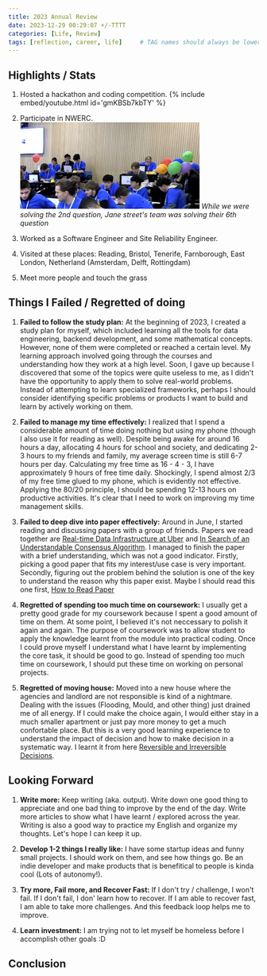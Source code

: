 ```yaml
---
title: 2023 Annual Review
date: 2023-12-29 00:29:07 +/-TTTT
categories: [Life, Review]
tags: [reflection, career, life]     # TAG names should always be lowercase
---
```


## Highlights / Stats
1. Hosted a hackathon and coding competition.
{% include embed/youtube.html id='gmKBSb7kbTY' %}

2. Participate in NWERC.  
![img-nwerc](/assets/articles/nwerc2.png)
_While we were solving the 2nd question, Jane street's team was solving their 6th question_

3. Worked as a Software Engineer and Site Reliability Engineer.
4. Visited at these places: Reading, Bristol, Tenerife, Farnborough, East London, Netherland (Amsterdam, Delft, Rottingdam)
5. Meet more people and touch the grass 

## Things I Failed / Regretted of doing
1. **Failed to follow the study plan:** At the beginning of 2023, I created a study plan for myself, which included learning all the tools for data engineering, backend development, and some mathematical concepts. 
However, none of them were completed or reached a certain level. My learning approach involved going through the courses and understanding how they work at a high level.
Soon, I gave up because I discovered that some of the topics were quite useless to me, as I didn't have the opportunity to apply them to solve real-world problems. 
Instead of attempting to learn specialized frameworks, perhaps I should consider identifying specific problems or products I want to build and learn by actively working on them.

2. **Failed to manage my time effectively:** I realized that I spend a considerable amount of time doing nothing but using my phone (though I also use it for reading as well). Despite being awake for around 16 hours a day, allocating 4 hours for school and society, and dedicating 2-3 hours to my friends and family, my average screen time is still 6-7 hours per day. Calculating my free time as 16 - 4 - 3, I have approximately 9 hours of free time daily. Shockingly, I spend almost 2/3 of my free time glued to my phone, which is evidently not effective. Applying the 80/20 principle, I should be spending 12-13 hours on productive activities. It's clear that I need to work on improving my time management skills.

3. **Failed to deep dive into paper effectively:** Around in June, I started reading and discussing papers with a group of friends. Papers we read together are [Real-time Data Infrastructure at Uber](https://arxiv.org/pdf/2104.00087.pdf) and [In Search of an Understandable Consensus Algorithm](https://raft.github.io/raft.pdf). I managed to finish the paper with a brief understanding, which was not a good indicator. Firstly, picking a good paper that fits my interest/use case is very important. Secondly, figuring out the problem behind the solution is one of the key to understand the reason why this paper exist. Maybe I should read this one first, [How to Read Paper](https://web.stanford.edu/class/ee384m/Handouts/HowtoReadPaper.pdf)

4. **Regretted of spending too much time on coursework:** I usually get a pretty good grade for my coursework because I spent a good amount of time on them. At some point, I believed it's not neccessary to polish it again and again. The purpose of coursework was to allow student to apply the knowledge learnt from the module into practical coding. Once I could prove myself I understand what I have learnt by implementing the core task, it should be good to go. Instead of spending too much time on coursework, I should put these time on working on personal projects.
 
5. **Regretted of moving house:** Moved into a new house where the agencies and landlord are not responsible is kind of a nightmare. Dealing with the issues (Flooding, Mould, and other thing) just drained me of all energy. If I could make the choice again, I would either stay in a much smaller apartment or just pay more money to get a much confortable place. But this is a very good learning experience to understand the impact of decision and how to make decision in a systematic way. I learnt it from here [Reversible and Irreversible Decisions](https://fs.blog/reversible-irreversible-decisions/).

## Looking Forward
1. **Write more:** Keep writing (aka. output). Write down one good thing to appreciate and one bad thing to improve by the end of the day. Write more articles to show what I have learnt / explored across the year. Writing is also a good way to practice my English and organize my thoughts. Let's hope I can keep it up.

2. **Develop 1-2 things I really like:** I have some startup ideas and funny small projects. I should work on them, and see how things go. Be an indie developer and make products that is benefitical to people is kinda cool (Lots of autonomy!).

3. **Try more, Fail more, and Recover Fast:** If I don't try / challenge, I won't fail. If I don't fail, I don' learn how to recover. If I am able to recover fast, I am able to take more challenges. And this feedback loop helps me to improve.

4. **Learn investment:** I am trying not to let myself be homeless before I accomplish other goals :D

## Conclusion
